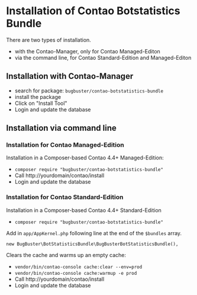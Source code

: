 # Installation of Contao Botstatistics Bundle

There are two types of installation.

* with the Contao-Manager, only for Contao Managed-Editon
* via the command line, for Contao Standard-Edition and Managed-Editon


## Installation with Contao-Manager

* search for package: `bugbuster/contao-botstatistics-bundle`
* install the package
* Click on "Install Tool"
* Login and update the database


## Installation via command line

### Installation for Contao Managed-Edition

Installation in a Composer-based Contao 4.4+ Managed-Edition:

* `composer require "bugbuster/contao-botstatistics-bundle"`
* Call http://yourdomain/contao/install
* Login and update the database


### Installation for Contao Standard-Edition

Installation in a Composer-based Contao 4.4+ Standard-Edition

* `composer require "bugbuster/contao-botstatistics-bundle"`

Add in `app/AppKernel.php` following line at the end of the `$bundles` array.

`new BugBuster\BotStatisticsBundle\BugBusterBotStatisticsBundle(),`

Clears the cache and warms up an empty cache:

* `vendor/bin/contao-console cache:clear --env=prod`
* `vendor/bin/contao-console cache:warmup -e prod`
* Call http://yourdomain/contao/install
* Login and update the database

